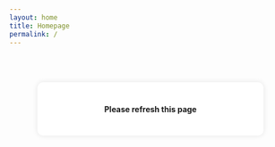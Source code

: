 ```yaml
---
layout: home
title: Homepage
permalink: /
---
```


<div class="frame">
    <div class="quiz-container" id="quiz-container">
        <h4 id="question">Please refresh this page</h4>
        <div id="options"></div>
    </div>
</div>

<style>
    .frame {
        padding: 50px;
        display: flex;
        justify-content: center;
        align-items: center;
    }

    .quiz-container {
        background-color: #fff;
        padding: 20px;
        border-radius: 10px;
        box-shadow: 0 0 10px rgba(0, 0, 0, 0.1);
        width: 60vw;
        text-align: center;
    }

    .option {
        padding: 10px;
        margin: 5px 0;
        border-radius: 5px;
        cursor: pointer;
    }

    .option.correct {
        background-color: lightgreen;
    }

    .option.incorrect {
        background-color: lightcoral;
    }
</style>

<script>
    const questions = [
        {question: "What is a writing system in which only consonants are indicated?", options: ["Abjad", "Alphabet", "Abugida", "Logosyllabary"], answer: "Abjad"},
        {question: "What is a unit of information used for the organization, control, or representation of textual data?", options: ["Abstract Character", "Glyph", "Code Point", "Grapheme"], answer: "Abstract Character"},
        {question: "What is an ordered sequence of one or more abstract characters?", options: ["Abstract Character Sequence", "Combining Character Sequence", "Escape Sequence", "Mongolian Variation Sequence"], answer: "Abstract Character Sequence"},
        {question: "What is a writing system in which consonants are indicated by the base letters that have an inherent vowel, and other vowels are indicated by additional distinguishing marks modifying the base letter?", options: ["Abjad", "Alphabet", "Abugida", "Logosyllabary"], answer: "Abugida"},
        {question: "What is a mark placed above, below, or to the side of a character to alter its phonetic value?", options: ["Accent Mark", "Nonspacing Mark", "Enclosing Mark", "Vowel Mark"], answer: "Accent Mark"},
        {question: "What denotes letters or numbers by the first letter of their name, such as Greek acrophonic numerals?", options: ["Acrophonic", "Polytonic", "Perispomeni", "Prosgegrammeni"], answer: "Acrophonic"},
        {question: "What term, derived from the first and last letters of the traditional ordering of Sanskrit letters, refers to a letter in general in Sanskrit grammar?", options: ["Aksara", "Virama", "Candrabindu", "Anusvara"], answer: "Aksara"},
        {question: "What term is used in a broad sense in the Unicode Standard to mean the logical description of a process used to achieve a specified result?", options: ["Algorithm", "Bidirectional Display", "Localization", "Symmetric Swapping"], answer: "Algorithm"},
        {question: "What is a writing system in which both consonants and vowels are indicated?", options: ["Abjad", "Alphabet", "Abugida", "Logosyllabary"], answer: "Alphabet"},
        {question: "What is the informative property of the primary units of alphabets and/or syllabaries?", options: ["Alphabetic Property", "Directionality Property", "Ideographic Property", "Mathematical Property"], answer: "Alphabetic Property"},
        {question: "What is the association of secondary textual content with a point or range of the primary text?", options: ["Annotation", "Case Mapping", "Encoded Character", "Tagging"], answer: "Annotation"},
        {question: "What is the collection of conventions used by editors to annotate and comment on text?", options: ["Annotation", "Apparatus Criticus", "Conformance", "Core Specification"], answer: "Apparatus Criticus"},
        {question: "What is the forms of decimal digits used in most parts of the Arabic world?", options: ["Arabic-Indic Digits", "Indic Digits", "European Digits", "Mayan Numerals"], answer: "Arabic-Indic Digits"},
        {question: "What is an abstract character that has a code point assigned to it?", options: ["Assigned Character", "Unassigned Character", "Surrogate Character", "Supplementary Character"], answer: "Assigned Character"},
        {question: "What is a character that is not decomposable?", options: ["Atomic Character", "Decomposable Character", "Deprecated Character", "Encoded Character"], answer: "Atomic Character"},
        {question: "What is the character except for those with the General Category of Combining Mark?", options: ["Base Character", "Graphic Character", "Neutral Character", "Private-Use Character"], answer: "Base Character"},
        {question: "What is Plane 0, abbreviated as BMP?", options: ["Basic Multilingual Plane", "Supplementary Ideographic Plane", "Supplementary Multilingual Plane", "Tertiary Ideographic Plane"], answer: "Basic Multilingual Plane"},
        {question: "What is a script that distinguishes between two cases?", options: ["Bicameral", "Unicameral", "Titlecase", "Camelcase"], answer: "Bicameral"},
        {question: "What is the abbreviation of bidirectional, referring to mixed left-to-right and right-to-left text?", options: ["RTL", "LTR", "Bidi", "Embedding"], answer: "Bidi"},
        {question: "What is the process or result of mixing left-to-right text and right-to-left text in a single line?", options: ["Bidirectional Display", "Collation", "Normalization", "Symmetric Swapping"], answer: "Bidirectional Display"},
        {question: "What is a computer architecture that stores multiple-byte numerical values with the most significant byte (MSB) values first?", options: ["Little-endian", "Big-endian", "Byte Order Mark", "Endianess"], answer: "Big-endian"},
        {question: "What kind of files contain nontextual information?", options: ["Text Files", "Executable Files", "Binary Files", "Configuration Files"], answer: "Binary Files"},
        {question: "What is a grouping of characters within the Unicode encoding space used for organizing code charts, containing a uniquely named, continuous range of code points?", options: ["Row", "Block", "Cell", "Column"], answer: "Block"},
        {question: "What is a Unicode encoded character having a BMP code point?", options: ["BMP Character", "SMP Character", "TIP character", "U+BOOP Character"], answer: "BMP Character"},
        {question: "What is a Unicode code point between U+0000 and U+FFFF?", options: ["BMP Code Point", "SMP Code Point", "TIP Code Point", "SIP Code Point"], answer: "BMP Code Point"},
        {question: "What is a Unicode compression scheme that is MIME-compatible and preserves binary order?", options: ["BOCU-1", "LZW", "SCSU", "Ductility"], answer: "BOCU-1"},
        {question: "What is an semi-syllabic script used primarily in China to write the sounds of Mandarin Chinese and some other dialects?", options: ["Bopomofo", "Hanyu Pinyin", "Gwoyeu Romatzyh", "Latinxua Sin Wenz"], answer: "Bopomofo"},
        {question: "What is a pattern of writing where alternate lines of text are laid out in opposite directions?", options: ["Boustrophedon", "Writing Direction", "Symmetric Swapping", "Mirrored Property"], answer: "Boustrophedon"},
        {question: "What is a writing system using a series of raised dots to be read with the fingers by people who are blind or whose eyesight is not sufficient for reading printed material?", options: ["Braille", "Moon Type", "Boston Line", "Vibratese"], answer: "Braille"},
        {question: "What is the Unicode character U+FEFF when used to indicate the byte order of a text?", options: ["Byte Order Mark", "Combining Mark", "Enclosing Mark", "Nonspacing Mark"], answer: "Byte Order Mark"},
        {question: "What is the order of a series of bytes determined by a computer architecture?", options: ["Display Order", "Byte Serialization", "Logical Order", "Paragraph Direction"], answer: "Byte Serialization"},
        {question: "What is the reversal of the order of a sequence of bytes?", options: ["Byte-Swapped", "Little-endian", "Big-endian", "Byte Serialization"], answer: "Byte-Swapped"},
        {question: "What is a casing convention where letters are mostly lowercased, but component words or abbreviations may be capitalized?", options: ["Camelcase", "Kebabcase", "Snakecase", "Titlecase"], answer: "Camelcase"},
        {question: "What term refers to something conforming to the general rules for encoding and is not compressed, compacted, or in any other form specified by a higher protocol?", options: ["Canonical", "Conformance", "Core Specification", "Normative"], answer: "Canonical"},
        {question: "What is a step in the algorithm for Unicode Normalization Forms, during which decomposed sequences are replaced by primary composites, where possible?", options: ["Canonical Composition", "Deterministic Sort", "Named Unicode Algorithm", "Unicode Collation Algorithm"], answer: "Canonical Composition"},
        {question: "What is a character that is not identical to its canonical decomposition?", options: ["Canonical Decomposable Character", "Composition Exclusion", "Full Composition Exclusion", "Primary Composite"], answer: "Canonical Decomposable Character"},
        {question: "If the full canonical decompositions of two character sequences are identical, then call them what?", options: ["Canonical Equivalent", "Compatibility Equivalent", "Normalization Form", "Codomain"], answer: "Canonical Equivalent"},
        {question: "What mark is used to indicate how a text is to be chanted or sung?", options: ["Cantillation Mark", "Subtending Mark", "Nonspacing Mark", "Enclosing Mark"], answer: "Cantillation Mark"},
        {question: "What is the association of the uppercase, lowercase, and titlecase forms of a letter?", options: ["Case Mapping", "Decomposition Mapping", "Inner Caps", "Titlecase"], answer: "Case Mapping"},
        {question: "What is a sequence of zero or more case-ignorable characters?", options: ["Case-Sensitive Sequence", "Case-Ignorable Sequence", "Case-Preserving Sequence", "Case-Invariant Sequence"], answer: "Case-Ignorable Sequence"},
        {question: "What mark is placed beneath the letter c in French, Portuguese, and Spanish to indicate that the letter is to be pronounced as an s?", options: ["Tilde", "Cedilla", "Umlaut", "Circumflex"], answer: "Cedilla"},
        {question: "What is a set of characters sharing a particular set of properties?", options: ["Character Encoding Scheme", "Character Set", "Character Class", "Character Entity"], answer: "Character Class"},
        {question: "What is the mapping from a character set definition to the actual code units used to represent the data?", options: ["Character Encoding Scheme", "Coded Character Set", "Character Encoding Form", "Abstract Character"], answer: "Character Encoding Form"},
        {question: "What is a character encoding form plus byte serialization?", options: ["Character Encoding Scheme", "Coded Character Set", "Character Encoding Form", "Abstract Character"], answer: "Character Encoding Scheme"},
        {question: "What is a unique string used to identify each abstract character encoded in the standard?", options: ["Character Name", "Character Name Alias", "Property Value Alias", "Combining Class"], answer: "Character Name"},
        {question: "What is an additional unique string identifier, other than the character name, associated with an encoded character in the standard?", options: ["Character Name", "Character Name Alias", "Property Value Alias", "Combining Class"], answer: "Character Name Alias"},
        {question: "What is a set of property names and property values associated with individual characters?", options: ["Character Properties", "Mathematical Property", "Numeric Value Property", "Mirrored Property"], answer: "Character Properties"},
        {question: "What term refers to any of a set of sonorant consonants in Malayalam when appearing in syllable-final position with no inherent vowel?", options: ["Chilaaksharam", "Candrakkala", "Samvruthokaram", "Praslesham"], answer: "Chilaaksharam"},
        {question: "What is a sequence of one or more leading consonants in Korean?", options: ["Choseong", "Jongseong", "Jungseong", "Jamo"], answer: "Choseong"},
        {question: "What is the name for Han characters used in Vietnam?", options: ["Chữ Hán", "Chữ Nôm", "Quốc Ngữ", "Nôm Na Tống"], answer: "Chữ Hán"},
        {question: "What is a demotic script of Vietnam developed from components of Han characters?", options: ["Chữ Hán", "Chữ Nôm", "Quốc Ngữ", "Nôm Na Tống"], answer: "Chữ Nôm"},
        {question: "What acronym stands for Chinese, Japanese, Korean, and Vietnamese?", options: ["CJK", "CJKV", "GBK", "GB"], answer: "CJKV"},
        {question: "What is the historical version of the character set in which each glyph is assigned a series of bytes?", options: ["Coded Character Set", "Character Set", "Universal Character Set", "Character Repertoire"], answer: "Coded Character Set"},
        {question: "What is a coded character set, often referring to a set used by a personal computer?", options: ["Code Page", "Character Set", "Universal Character Set", "Character Repertoire"], answer: "Code Page"},
        {question: "What is the value in the Unicode codespace; that is, the range of integers from 0x0 to 0x10FFFF?", options: ["Code Point", "Code Page", "Code Unit", "Byte"], answer: "Code Point"},
        {question: "What is the minimal bit combination that can represent a unit of encoded text for processing or interchange?", options: ["Code Point", "Code Page", "Code Unit", "Byte"], answer: "Code Unit"},
        {question: "What is the set of code points or sequences that the mapping maps to, while the domain is the set of values that are mapped?", options: ["Codomain", "Domain", "Range", "Free Group"], answer: "Codomain"},
        {question: "What is the process of ordering units of textual information, also known as alphabetizing or alphabetic sorting?", options: ["Bidirectional Display", "Collation", "Normalization", "Symmetric Swapping"], answer: "Collation"},
        {question: "What is a character with the General Category of Combining Mark (M)?", options: ["Combining Character", "Enclosing Mark", "Graphic Character", "Nonspacing Mark"], answer: "Combining Character"},
        {question: "What is a maximal character sequence consisting of either a base character followed by a sequence of one or more characters where each is a combining character, zero width joiner, or zero width non-joiner; or a sequence of one or more characters where each is a combining character, zero width joiner, or zero width non-joiner?", options: ["Abstract Character Sequence", "Combining Character Sequence", "Escape Sequence", "Mongolian Variation Sequence"], answer: "Combining Character Sequence"},
        {question: "What is a numeric value in the range 0..254 given to each Unicode code point, formally defined as the property Canonical_Combining_Class?", options: ["Combining Class", "Fixed Position Class", "General Category", "Code Point Type"], answer: "Combining Class"},
        {question: "What refers to the consistency with existing practice or preexisting character encoding standards?", options: ["Compatibility", "Core Specification", "Conformance", "Normalization"], answer: "Compatibility"},
        {question: "What is a character that would not have been encoded except for compatibility and round-trip convertibility with other standards?", options: ["Compatibility Character", "Deprecated Character", "Decomposable Character", "Format Character"], answer: "Compatibility Character"},
        {question: "What is a character whose compatibility decomposition is not identical to its canonical decomposition?", options: ["Compatibility Decomposable Character", "Decomposable Character", "Deprecated Character", "Replacement Character"], answer: "Compatibility Decomposable Character"},
        {question: "What is the mapping to a roughly equivalent sequence that may differ in style?", options: ["Compatibility Decomposition", "Compatibility Equivalent", "Compatibility Variant", "Composition Exclusion"], answer: "Compatibility Decomposition"},
        {question: "What is a character that generally can be remapped to another character without loss of information other than formatting?", options: ["Compatibility Variant", "Compatibility Decomposition", "Compatibility Equivalent", "Contextual Variant"], answer: "Compatibility Variant"},
        {question: "What is a Canonical Decomposable Character which has the property value Composition_Exclusion=True?", options: ["Dynamic Composition", "Composition Exclusion", "Non-starter Decomposition", "Full Composition Exclusion"], answer: "Composition Exclusion"},
        {question: "What is adherence to a specified set of criteria for use of a standard?", options: ["Conformance", "Specification", "Standard", "Normalization"], answer: "Conformance"},
        {question: "What term describes characters of similar or identical appearance that can make different identifiers hard or impossible to distinguish?", options: ["Confusable", "Format Character", "Neutral Character", "Noncharacter"], answer: "Confusable"},
        {question: "What is a ligated form representing a consonant conjunct?", options: ["Conjunct Form", "Consonant Cluster", "Virama", "Dead Consonant"], answer: "Conjunct Form"},
        {question: "What is a sequence of two or more consonantal sounds, which may be represented by a single character or a sequence of characters depending on the writing system?", options: ["Conjunct Form", "Consonant Cluster", "Virama", "Dead Consonant"], answer: "Consonant Cluster"},
        {question: "What is a sequence of two or more adjacent consonantal letterforms, consisting of a sequence of one or more dead consonants followed by a normal, live consonant letter?", options: ["Consonant Conjunct", "Leading Consonant", "Trailing Consonant", "Consonant Cluster"], answer: "Consonant Conjunct"},
        {question: "What is the presentation form of a text element that depends on the textual context in which it is rendered?", options: ["Compatibility Variant", "Contextual Variant", "Y-variant", "Z-variant"], answer: "Contextual Variant"},
        {question: "What is a simple property defined to make the statement of a rule defining a derived property more compact or general?", options: ["Contributory Property", "Directionality Property", "Alphabetic Property", "Mirrored Property"], answer: "Contributory Property"},
        {question: "What are the 65 characters in the ranges U+0000..U+001F and U+007F..U+009F also known as?", options: ["Control Characters", "Shaping Characters", "Han Characters", "Noncharacters"], answer: "Control Characters"},
        {question: "What is the central part of the Unicode Standard, consisting of the general introduction, framework for the standard, formal conformance requirements, and extensive chapters providing information about all the encoded characters?", options: ["Core Specification", "Code Charts", "Unicode Standard Annexes", "Unicode Character Database"], answer: "Core Specification"},
        {question: "What type of writing has letters of a word connected?", options: ["Cursive Script", "Abugida", "Demotic Script", "Scriptio Continua"], answer: "Cursive Script"},
        {question: "What is the Greek term for a rough breathing mark, used in polytonic Greek character names?", options: ["Dasia", "Dialytika", "Vrachy", "Psili"], answer: "Dasia"},
        {question: "What is a Indic consonant character followed by a virama character, which indicates that the consonant has lost its inherent vowel?", options: ["Dead Consonant", "Leading Consonant", "Trailing Consonant", "Half-Consonant Form"], answer: "Dead Consonant"},
        {question: "What is a character that is equivalent to a sequence of one or more other characters, according to the decomposition mappings found in the Unicode Character Database, and those described in Section 3.12, Conjoining Jamo Behavior?", options: ["Compatibility Decomposable Character", "Decomposable Character", "Deprecated Character", "Replacement Character"], answer: "Decomposable Character"},
        {question: "What is the process of separating or analyzing a text element into component units, or a sequence of one or more characters that is equivalent to a decomposable character?", options: ["Decomposition", "Composition Exclusion", "Dynamic Composition", "Singleton Decomposition"], answer: "Decomposition"},
        {question: "What is a mapping from a character to a sequence of one or more characters that is a canonical or compatibility equivalent?", options: ["Decomposition Mapping", "Case Mapping", "Transformation Format", "Non-starter Decomposition"], answer: "Decomposition Mapping"},
        {question: "What are the code points that should be ignored by default in rendering unless explicitly supported?", options: ["Default Ignorable", "Private Use", "Reserved Code Point", "Designated Code Point"], answer: "Default Ignorable"},
        {question: "What is a combining character sequence that does not start with a base character?", options: ["Defective Combining Character Sequence", "Combining Character Sequence", "Extended Combining Character Sequence", "Abstract Character Sequence"], answer: "Defective Combining Character Sequence"},
        {question: "What is a script or form of a script used to write the vernacular or common speech of some language community, or a simplified form of the ancient Egyptian hieratic writing?", options: ["Demotic Script", "Hieroglyphic Script", "Hieratic Script", "Greek Script"], answer: "Demotic Script"},
        {question: "What is a symbol or sign that represents a vowel and is attached or combined with another symbol, usually representing a consonant?", options: ["Dependent Vowel", "Independent Vowel", "Inherent Vowel", "Vowel Mark"], answer: "Dependent Vowel"},
        {question: "What term describes a coded character or character property that is strongly discouraged from use?", options: ["Deprecated", "Obsolete", "Noncharacter", "Unassigned Character"], answer: "Deprecated"},
        {question: "What is a coded character whose use is strongly discouraged?", options: ["Atomic Character", "Decomposable Character", "Deprecated Character", "Encoded Character"], answer: "Deprecated Character"},
        {question: "What term refers to any code point that has been assigned to an abstract character or given a normative function by the standard?", options: ["Designated Code Point", "Private-Use Code Point", "Reserved Code Point", "Surrogate Code Point"], answer: "Designated Code Point"},
        {question: "What is a string comparison in which strings that do not have identical contents will compare as unequal, known also as stable (or semi-stable) comparison?", options: ["Deterministic Comparison", "Deterministic Sort", "Stable Sort", "Unicode Collation Algorithm"], answer: "Deterministic Comparison"},
        {question: "What is a sort algorithm which returns exactly the same output each time it is applied to the same input?", options: ["Deterministic Comparison", "Deterministic Sort", "Stable Sort", "Unicode Collation Algorithm"], answer: "Deterministic Sort"},
        {question: "What is a mark applied or attached to a symbol to create a new symbol that represents a modified or new value, or a mark that represents an independent value?", options: ["Diacritic", "Harakat", "Nekudot", "Tanwin"], answer: "Diacritic"},
        {question: "What is the term for two horizontal dots over a letter, as in naïve?", options: ["Diaeresis", "Umlaut", "Nekudot", "Ijam"], answer: "Diaeresis"},
        {question: "What is the Greek term for diaeresis or trema, used in Greek character names?", options: ["Dialytika", "Perispomeni", "Varia", "Vrachy"], answer: "Dialytika"},
        {question: "What is a pair of signs or symbols that together represent a single sound or a single linguistic unit?", options: ["Digraph", "Diacritic", "Independent Vowel", "Tone Mark"], answer: "Digraph"},
        {question: "What term refers to typographical symbols and ornaments?", options: ["Dingbats", "Emoji", "Emoticon", "Pictograph"], answer: "Dingbats"},
        {question: "What is a pair of vowels considered a single vowel for the purpose of phonemic distinction?", options: ["Diphthong", "Jungseong", "Harakat", "Tanwin"], answer: "Diphthong"},
        {question: "What property of every graphic character determines its horizontal ordering?", options: ["Alphabetic Property", "Directionality Property", "Ideographic Property", "Mathematical Property"], answer: "Directionality Property"},
        {question: "What is a rectangular region on a display device within which one or more glyphs are imaged?", options: ["Display Cell", "Bidirectional Display", "Display Order", "Glyph Image"], answer: "Display Cell"},
        {question: "What is the order of glyphs presented in text rendering?", options: ["Display Order", "Logical Order", "Visual Order", "Byte Order"], answer: "Display Order"},
        {question: "What is the set of code points or sequences that are mapped for a mapping?", options: ["Codomain", "Domain", "Range", "Free Group"], answer: "Domain"},
        {question: "What is the coded character set that allows double-byte character encodings to be mixed with single-byte character encodings?", options: ["Double-Byte Character Set", "Multibyte Character Set", "Single-Byte Character Set", "Universal Character Set"], answer: "Double-Byte Character Set"},
        {question: "What term describes the ability of a cursive font to stretch or compress the connective baseline to effect text justification?", options: ["Ductility", "Cursive", "Joiner", "Non-joiner"], answer: "Ductility"},
        {question: "What term refers to the creation of composite forms such as accented letters or Hangul syllables from a sequence of characters?", options: ["Dynamic Composition", "Composition Exclusion", "Non-starter Decomposition", "Full Composition Exclusion"], answer: "Dynamic Composition"},
        {question: "What are the certain pictographic and other symbols encoded in the Unicode Standard that are commonly given a colorful or playful presentation when displayed on devices?", options: ["Emoji", "Kaomoji", "Moji Joho", "Mojibake"], answer: "Emoji"},
        {question: "What is plain text surrounded by formatting information or text recoded to pass through narrow transmission channels?", options: ["Encapsulated Text", "Plain Text", "Rich Text", "Formatted Text"], answer: "Encapsulated Text"},
        {question: "What is a nonspacing mark with the General Category of Enclosing Mark (Me)?", options: ["Accent Mark", "Nonspacing Mark", "Enclosing Mark", "Vowel Mark"], answer: "Enclosing Mark"},
        {question: "What is an association (or mapping) between an abstract character and a code point?", options: ["Atomic Character", "Decomposable Character", "Deprecated Character", "Encoded Character"], answer: "Encoded Character"},
        {question: "What is the process or result of establishing whether two text elements are identical in some respect?", options: ["Equivalence", "Unification", "Normalization", "Rendering"], answer: "Equivalence"},
        {question: "What is a character defined by an end user using a private-use code point to represent a missing character in a particular encoding?", options: ["End-User Defined Character", "Private-Use Character", "Noncharacter", "Reserved Code Point"], answer: "End-User Defined Character"},
        {question: "What are the forms of decimal digits first used in Europe and now used worldwide?", options: ["Arabic-Indic Digits", "Indic Digits", "European Digits", "Mayan Numerals"], answer: "European Digits"},
        {question: "What is a maximal character sequence consisting of either an extended base followed by a sequence of one or more characters where each is a combining character, zero width joiner, or zero width non-joiner; or a sequence of one or more characters where each is a combining character, zero width joiner, or zero width non-joiner?", options: ["Defective Combining Character Sequence", "Combining Character Sequence", "Extended Combining Character Sequence", "Abstract Character Sequence"], answer: "Extended Combining Character Sequence"},
        {question: "What is the text between extended grapheme cluster boundaries as specified by Unicode Standard Annex #29?", options: ["Consonant Cluster", "Extended Grapheme Cluster", "Grapheme Cluster", "Syllable-Initial Cluster"], answer: "Extended Grapheme Cluster"},
        {question: "What is a subset of the range of numeric values for combining classes — specifically, any value in the range 10..199?", options: ["Combining Class", "Fixed Position Class", "Enclosing Mark", "Code Point Type"], answer: "Fixed Position Class"},
        {question: "What is the operation that maps similar characters to a common target, often used to temporarily ignore certain distinctions between characters?", options: ["Case Mapping", "Folding", "Codomain", "Compatibility"], answer: "Folding"},
        {question: "What is a collection of glyph images used for the visual depiction of character data, often associated with a set of parameters such as size and weight?", options: ["Character Repertoire", "Font", "Script", "Glyph Metrics"], answer: "Font"},
        {question: "What is an inherently invisible character that has an effect on the surrounding characters?", options: ["Compatibility Character", "Deprecated Character", "Decomposable Character", "Format Character"], answer: "Format Character"},
        {question: "What is a Canonical Decomposable Character which has the property value Full_Composition_Exclusion=True?", options: ["Canonical Decomposable Character", "Composition Exclusion", "Full Composition Exclusion", "Primary Composite"], answer: "Full Composition Exclusion"},
        {question: "What are characters of East Asian character sets whose glyph image extends across the entire character display cell?", options: ["Fullwidth", "Halfwidth", "Zero Width", "Proportional Width"], answer: "Fullwidth"},
        {question: "What is the partition of the characters into major classes such as letters, punctuation, and symbols, and further subclasses for each of the major classes?", options: ["General Category", "Character Class", "Core Specification", "Enclosing Mark"], answer: "General Category"},
        {question: "What is the overall process for internationalization and localization of software products?", options: ["Globalization", "Vocalization", "Normalization", "Serialization"], answer: "Globalization"},
        {question: "What is an abstract form that represents one or more glyph images?", options: ["Glyph", "Glyph Image", "Character", "Text"], answer: "Glyph"},
        {question: "What is a numeric code that refers to a glyph, usually local to a particular font?", options: ["Glyph Code", "Glyph Identifier", "Glyph Name", "Glyph Image"], answer: "Glyph Code"},
        {question: "What is a label used to refer to a glyph within a font, which may employ both local and global identifiers?", options: ["Glyph Code", "Glyph Identifier", "Glyph Name", "Glyph Image"], answer: "Glyph Identifier"},
        {question: "What is the actual, concrete image of a glyph representation having been rasterized or otherwise imaged onto some display surface?", options: ["Glyph Code", "Glyph Identifier", "Glyph Name", "Glyph Image"], answer: "Glyph Image"},
        {question: "What is a collection of properties that specify the relative size and positioning along with other features of a glyph?", options: ["Glyph Code", "Glyph Identifier", "Glyph Metrics", "Glyph Image"], answer: "Glyph Image"},
        {question: "What is a minimally distinctive unit of writing in a particular writing system or what a user thinks of as a character?", options: ["Grapheme", "Symbol", "Character", "Glyph"], answer: "Grapheme"},
        {question: "What represents a horizontally segmentable unit of text, consisting of a grapheme base together with any number of nonspacing marks applied to it?", options: ["Consonant Cluster", "Extended Grapheme Cluster", "Grapheme Cluster", "Syllable-Initial Cluster"], answer: "Grapheme Cluster"},
        {question: "What is a character with the General Category of Letter (L), Combining Mark (M), Number (N), Punctuation (P), Symbol (S), or Space Separator (Zs)?", options: ["Base Character", "Graphic Character", "Neutral Character", "Private-Use Character"], answer: "Graphic Character"},
        {question: "What are punctuation marks resembling small less-than and greater-than signs, used as quotation marks in French and other languages?", options: ["Guillemets", "Accolades", "Parenthèses", "Crochets"], answer: "Guillemets"},
        {question: "What is the form in the Devanagari script where a dead consonant may be depicted in a half-form without its vertical stem?", options: ["Dead Consonant", "Leading Consonant", "Trailing Consonant", "Half-Consonant Form"], answer: "Half-Consonant Form"},
        {question: "What are characters of East Asian character sets whose glyph image occupies half of the character display cell?", options: ["Fullwidth", "Halfwidth", "Zero Width", "Proportional Width"], answer: "Halfwidth"},
        {question: "What term refers to ideographic characters of Chinese origin?", options: ["Han Characters", "Hanja", "Kanji", "Chữ Hán"], answer: "Han Characters"},
        {question: "What is the Korean name for Han characters?", options: ["Hànzì", "Hanja", "Kanji", "Chữ Hán"], answer: "Hanja"},
        {question: "What is the process of identifying Han characters common among the writing systems of Chinese, Japanese, Korean, and Vietnamese?", options: ["Compatibility", "Han Unification", "Conformance", "Normalization"], answer: "Han Unification"},
        {question: "What is the Mandarin Chinese name for Han characters?", options: ["Hànzì", "Hanja", "Kanji", "Chữ Hán"], answer: "Hànzì"},
        {question: "What are marks used in the Arabic script to indicate vocalization with short vowels, a subtype of tashkil?", options: ["Harakat", "Ijam", "Tanwin", "Tashkil"], answer: "Harakat"},
        {question: "What is the Bangla name for virama?", options: ["Hasant", "Siddhirastu", "Svargiya", "Candrabindu"], answer: "Hasant"},
        {question: "What is any agreement on the interpretation of Unicode characters that extends beyond the scope of the standard, which may be implicit in context?", options: ["Higher-Level Protocol", "IDNA2008 Protocol", "Multipurpose Internet Mail Extensions", "IDNA2003 Protocol"], answer: "Higher-Level Protocol"},
        {question: "What is a Unicode code point in the range U+D800 to U+DBFF?", options: ["High-Surrogate Code Point", "Low-Surrogate Code Point", "Designated Code Point", "Surrogate Pair"], answer: "High-Surrogate Code Point"},
        {question: "What is a 16-bit code unit in the range 0xD800 to 0xDBFF, used in UTF-16 as the leading code unit of a surrogate pair?", options: ["High-Surrogate Code Unit", "Low-Surrogate Code Unit", "Unicode Scalar Value", "Surrogate Pair"], answer: "High-Surrogate Code Unit"},
        {question: "Which syllabary is associated with the Japanese writing system and typically used for native Japanese words and grammatical particles?", options: ["Hiragana", "Katakana", "Romaji", "Kanji"], answer: "Hiragana"},
        {question: "What term refers to a symbol that denotes an idea or concept, or specifically to Han characters in Chinese, Japanese, or Korean terms?", options: ["Abjad", "Alphabet", "Abugida", "Ideograph"], answer: "Ideograph"},
        {question: "What is the informative property of characters that are ideographs?", options: ["Alphabetic Property", "Directionality Property", "Ideographic Property", "Mathematical Property"], answer: "Ideographic Property"},
        {question: "What is a variation sequence registered in the Ideographic Variation Database, involving a base character that must be ideographic and a variation selector in the range U+E0100..U+E01EF?", options: ["Ideographic Variation Sequence", "Mongolian Variation Sequence", "Standardized Variation Sequence", "Ideographic Variation Database"], answer: "Ideographic Variation Sequence"},
        {question: "What is the subset of 9,810 common-use CJK unified ideographs intended for use in East Asian contexts, particularly for small devices?", options: ["IICore", "UnihanCore", "URO", "BMP"], answer: "IICore"},
        {question: "What are diacritical marks applied to basic letter forms to derive new consonant letters for extended Arabic alphabets?", options: ["Harakat", "Ijam", "Tanwin", "Tashkil"], answer: "Ijam"},
        {question: "What is a code unit sequence that does not follow the specification of a Unicode encoding form?", options: ["Ill-Formed Code Unit Sequence", "Ill-Formed Code Unit Subsequence", "Well-Formed Code Unit Sequence", "Unicode String"], answer: "Ill-Formed Code Unit Sequence"},
        {question: "What is a non-empty subsequence of a Unicode code unit sequence that does not contain any code units which also belong to any minimal well-formed subsequence of the sequence?", options: ["Ill-Formed Code Unit Sequence", "Ill-Formed Code Unit Subsequence", "Well-Formed Code Unit Sequence", "Minimal Well-Formed Code Unit Subsequence"], answer: "Ill-Formed Code Unit Subsequence"},
        {question: "What term describes an information channel that embeds information within the text itself with special syntax to distinguish it?", options: ["In-Band", "Out-of-Band", "Encapsulated Text", "Unicode String"], answer: "In-Band"},
        {question: "In Indic scripts, what term is used for vowels depicted using independent letter symbols that stand on their own?", options: ["Dependent Vowel", "Independent Vowel", "Inherent Vowel", "Vowel Mark"], answer: "Independent Vowel"},
        {question: "What term refers to the forms of decimal digits used in various Indic scripts?", options: ["Arabic-Indic Digits", "Indic Digits", "European Digits", "Mayan Numerals"], answer: "Indic Digits"},
        {question: "What term describes information in the Unicode standard that is not normative but contributes to the correct use and implementation of the standard?", options: ["Informative", "Normative", "Canonical", "Compatibility"], answer: "Informative"},
        {question: "In writing systems based on Brahmi family scripts, what term is used for a consonant letter symbol that normally has a default vowel?", options: ["Dependent Vowel", "Independent Vowel", "Inherent Vowel", "Vowel Mark"], answer: "Inherent Vowel"},
        {question: "What term describes the mixed case format where an uppercase letter is in a position other than first in the word?", options: ["Inner Caps", "Camelcase", "Small Caps", "Drop Caps"], answer: "Inner Caps"},
        {question: "What is a UI-based method of inputting characters with more flexibility than a traditional keyboard?", options: ["Input Method Editor", "Typewriter", "Teletype", "Keyboard"], answer: "Input Method Editor"},
        {question: "What is the process of designing software so it can be easily localized with few structural changes?", options: ["Globalization", "Internationalization", "Normalization", "Serialization"], answer: "Internationalization"},
        {question: "What term is used for a domain name that includes at least one character outside the ASCII range?", options: ["Internationalized Domain Name", "Punycode", "Internationalized Resource Identifier", "Percent-Encoding"], answer: "Internationalized Domain Name"},
        {question: "What is the character encoding standard maintained by ISO in synchronization with the Unicode Standard?", options: ["ISO/IEC 10646", "ISO/IEC 2022", "ISO/IEC 646", "ISO/IEC 8859"], answer: "ISO/IEC 10646"},
        {question: "What is the Korean name for a single letter of the Hangul script?", options: ["Choseong", "Jongseong", "Jungseong", "Jamo"], answer: "Jamo"},
        {question: "What term refers to a sequence of one or more trailing consonants in Korean?", options: ["Choseong", "Jongseong", "Jungseong", "Jamo"], answer: "Jongseong"},
        {question: "What term refers to a sequence of one or more vowels in Korean?", options: ["Choseong", "Jongseong", "Jungseong", "Jamo"], answer: "Jungseong"},
        {question: "What is the collective term for the two syllabic scripts used in the Japanese writing system?", options: ["Kana", "Emoji", "Romaji", "Kanji"], answer: "Kana"},
        {question: "What is the Japanese name for Han characters?", options: ["Hànzì", "Hanja", "Kanji", "Chữ Hán"], answer: "Kanji"},
        {question: "What syllabary is typically used in Japanese for borrowed vocabulary, some plant or animal names, and sound-symbolic interjections?", options: ["Hiragana", "Katakana", "Romaji", "Kanji"], answer: "Katakana"},
        {question: "What is the process of changing the space between certain pairs of letters to improve the appearance of text?", options: ["Kerning", "Tracking", "Spacing", "Leading"], answer: "Kerning"},
        {question: "What is an element of an alphabet, which in a broad sense includes elements of syllabaries and ideographs?", options: ["Letter", "Glyph", "Character", "Symbol"], answer: "Letter"},
        {question: "What is a glyph representing a combination of two or more characters, such as those between “f” and “i” or “f” and “l”?", options: ["Ligature", "Conjunct", "Digraph", "Half-Consonant Form"], answer: "Ligature"},
        {question: "What is the computer architecture that stores multiple-byte numerical values with the least significant byte first?", options: ["Little-endian", "Big-endian", "Byte Order Mark", "Endianess"], answer: "Little-endian"},
        {question: "What is the process of adapting a software product to use the languages and conventions suitable for a local market?", options: ["Globalization", "Internationalization", "Localization", "Normalization"], answer: "Localization"},
        {question: "What is the order in which text is stored in the memory representation, usually corresponding to the typing order and phonetic order?", options: ["Display Order", "Byte Serialization", "Logical Order", "Paragraph Direction"], answer: "Logical Order"},
        {question: "What is any symbol that primarily represents a word or morpheme, in contrast to a sound or pronunciation?", options: ["Logograph", "Pictograph", "Sign", "Letter"], answer: "Logograph"},
        {question: "What type of writing system primarily uses units to write words and/or morphemes with some subsidiary usage to represent syllabic sounds?", options: ["Abjad", "Alphabet", "Abugida", "Logosyllabary"], answer: "Logosyllabary"},
        {question: "What is a Unicode code point in the range U+DC00 to U+DFFF?", options: ["High-Surrogate Code Point", "Low-Surrogate Code Point", "Designated Code Point", "Surrogate Pair"], answer: "Low-Surrogate Code Point"},
        {question: "What is a 16-bit code unit in the range 0xDC00 to 0xDFFF, used in UTF-16 as the trailing code unit of a surrogate pair?", options: ["High-Surrogate Code Unit", "Low-Surrogate Code Unit", "Unicode Scalar Value", "Surrogate Pair"], answer: "Low-Surrogate Code Unit"},
        {question: "What is the informative property of characters that are used as operators in mathematical formulae?", options: ["Alphabetic Property", "Directionality Property", "Ideographic Property", "Mathematical Property"], answer: "Mathematical Property"},
        {question: "What is the name for a dependent vowel in an Indic script, often with a different letterform from the same vowel used as an independent letter?", options: ["Matra", "Halant", "Repha", "Nukta"], answer: "Matra"},
        {question: "What term refers to a well-formed Unicode code unit sequence that maps to a single Unicode scalar value?", options: ["Ill-Formed Code Unit Sequence", "Ill-Formed Code Unit Subsequence", "Well-Formed Code Unit Sequence", "Minimal Well-Formed Code Unit Subsequence"], answer: "Minimal Well-Formed Code Unit Subsequence"},
        {question: "What property describes characters whose images are mirrored horizontally in text laid out from right to left?", options: ["Character Properties", "Mathematical Property", "Numeric Value Property", "Mirrored Property"], answer: "Mirrored Property"},
        {question: "What is a character with the Lm General Category in the Unicode Character Database that modifies the pronunciation of other letters?", options: ["Modifier Letter", "Lowercase Letter", "Uppercase Letter", "Titlo Letter"], answer: "Modifier Letter"},
        {question: "What is a subset of variation selectors, encoded in the range U+180B..U+180D and U+180F, used specifically for the Mongolian script?", options: ["Mongolian Free Variation Selector", "Mongolian Vowel Separator", "Narrow No-Break Space", "General-Use Variation Selector"], answer: "Mongolian Free Variation Selector"},
    ];

    let currentQuestionIndex = 0;
    function loadQuestion() {
        const questionEl = document.getElementById('question');
        const optionsEl = document.getElementById('options');
        const currentQuestion = questions[currentQuestionIndex];
        questionEl.textContent = currentQuestion.question;
        optionsEl.innerHTML = '';
        currentQuestion.options.sort(() => Math.random() - 0.5).forEach(option => {
            const optionBtn = document.createElement('div');
            optionBtn.classList.add('option');
            optionBtn.textContent = option;
            optionBtn.onclick = () => {
                if (option === currentQuestion.answer) {
                    optionBtn.classList.add('correct');
                } else {
                    optionBtn.classList.add('incorrect');
                    document.querySelectorAll('.option').forEach(opt => {
                        if (opt.textContent === currentQuestion.answer) {
                            opt.classList.add('correct');
                        }
                    });
                }
                setTimeout(() => {
                    currentQuestionIndex = Math.floor(Math.random() * questions.length);
                    loadQuestion();
                }, 1000);
            };
            optionsEl.appendChild(optionBtn);
        });
    }
    loadQuestion();
</script>
